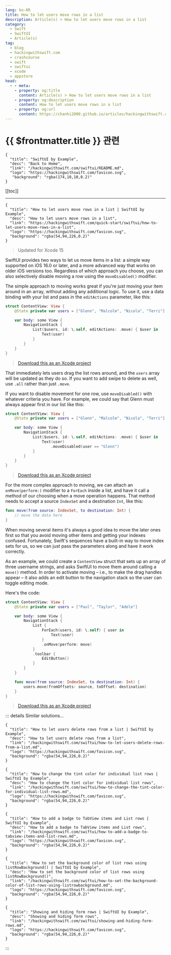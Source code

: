 ```yaml
---
lang: ko-KR
title: How to let users move rows in a list
description: Article(s) > How to let users move rows in a list
category:
  - Swift
  - SwiftUI
  - Article(s)
tag: 
  - blog
  - hackingwithswift.com
  - crashcourse
  - swift
  - swiftui
  - xcode
  - appstore
head:
  - - meta:
    - property: og:title
      content: Article(s) > How to let users move rows in a list
    - property: og:description
      content: How to let users move rows in a list
    - property: og:url
      content: https://chanhi2000.github.io/articles/hackingwithswift.com/swiftui/how-to-let-users-move-rows-in-a-list.html
---
```


# {{ $frontmatter.title }} 관련

```component VPCard
{
  "title": "SwiftUI by Example",
  "desc": "Back to Home",
  "link": "/hackingwithswift.com/swiftui/README.md",
  "logo": "https://hackingwithswift.com/favicon.svg",
   "background": "rgba(174,10,10,0.2)"
}
```

[[toc]]

---

```component VPCard
{
  "title": "How to let users move rows in a list | SwiftUI by Example",
  "desc": "How to let users move rows in a list",
  "link": "https://hackingwithswift.com/quick-start/swiftui/how-to-let-users-move-rows-in-a-list",
  "logo": "https://hackingwithswift.com/favicon.svg",
  "background": "rgba(54,94,226,0.2)"
}
```

> Updated for Xcode 15

SwiftUI provides two ways to let us move items in a list: a simple way supported on iOS 16.0 or later, and a more advanced way that works on older iOS versions too. Regardless of which approach you choose, you can also selectively disable moving a row using the `moveDisabled()` modifier.

The simple approach to moving works great if you're just moving your item around in an array, without adding any additional logic. To use it, use a data binding with your list and pass in the `editActions` parameter, like this:

```swift
struct ContentView: View {
    @State private var users = ["Glenn", "Malcolm", "Nicola", "Terri"]

    var body: some View {
        NavigationStack {
            List($users, id: \.self, editActions: .move) { $user in
                Text(user)
            }
        }
    }
}
```

> [<FontIcon icon="fas fa-file-zipper"/>Download this as an Xcode project](https://hackingwithswift.com/files/projects/swiftui/how-to-let-users-move-rows-in-a-list-1.zip)

That immediately lets users drag the list rows around, and the `users` array will be updated as they do so. If you want to add swipe to delete as well, use `.all` rather than just `.move`.

If you want to disable movement for one row, use `moveDisabled()` with whatever criteria you have. For example, we could say that Glenn must always appear first in our list like this:

```swift
struct ContentView: View {
    @State private var users = ["Glenn", "Malcolm", "Nicola", "Terri"]

    var body: some View {
        NavigationStack {
            List($users, id: \.self, editActions: .move) { $user in
                Text(user)
                    .moveDisabled(user == "Glenn")
            }
        }
    }
}
```

> [<FontIcon icon="fas fa-file-zipper"/>Download this as an Xcode project](https://hackingwithswift.com/files/projects/swiftui/how-to-let-users-move-rows-in-a-list-2.zip)

For the more complex approach to moving, we can attach an `onMove(perform:)` modifier to a `ForEach` inside a list, and have it call a method of our choosing when a move operation happens. That method needs to accept a source `IndexSet` and a destination `Int`, like this:

```swift
func move(from source: IndexSet, to destination: Int) {
    // move the data here
}
```

When moving several items it's always a good idea to move the later ones first so that you avoid moving other items and getting your indexes confused. Fortunately, Swift's sequences have a built-in way to move index sets for us, so we can just pass the parameters along and have it work correctly.

As an example, we could create a `ContentView` struct that sets up an array of three username strings, and asks SwiftUI to move them around calling a `move()` method. In order to activate moving – i.e., to make the drag handles appear – it also adds an edit button to the navigation stack so the user can toggle editing mode.

Here's the code:

```swift
struct ContentView: View {
    @State private var users = ["Paul", "Taylor", "Adele"]

    var body: some View {
        NavigationStack {
            List {
                ForEach(users, id: \.self) { user in
                    Text(user)
                }
                .onMove(perform: move)
            }
            .toolbar {
                EditButton()
            }
        }
    }

    func move(from source: IndexSet, to destination: Int) {
        users.move(fromOffsets: source, toOffset: destination)
    }
}
```

> [<FontIcon icon="fas fa-file-zipper"/>Download this as an Xcode project](https://hackingwithswift.com/files/projects/swiftui/how-to-let-users-move-rows-in-a-list-3.zip)

<VidStack src="https://hackingwithswift.com/img/books/quick-start/swiftui/how-to-let-users-move-rows-in-a-list-1~dark.mp4" />

::: details Similar solutions…

```component VPCard
{
  "title": "How to let users delete rows from a list | SwiftUI by Example",
  "desc": "How to let users delete rows from a list",
  "link": "/hackingwithswift.com/swiftui/how-to-let-users-delete-rows-from-a-list.md",
  "logo": "https://hackingwithswift.com/favicon.svg",
  "background": "rgba(54,94,226,0.2)"
}
```

```component VPCard
{
  "title": "How to change the tint color for individual list rows | SwiftUI by Example",
  "desc": "How to change the tint color for individual list rows",
  "link": "/hackingwithswift.com/swiftui/how-to-change-the-tint-color-for-individual-list-rows.md",
  "logo": "https://hackingwithswift.com/favicon.svg",
  "background": "rgba(54,94,226,0.2)"
}
```

```component VPCard
{
  "title": "How to add a badge to TabView items and List rows | SwiftUI by Example",
  "desc": "How to add a badge to TabView items and List rows",
  "link": "/hackingwithswift.com/swiftui/how-to-add-a-badge-to-tabview-items-and-list-rows.md",
  "logo": "https://hackingwithswift.com/favicon.svg",
  "background": "rgba(54,94,226,0.2)"
}
```

```component VPCard
{
  "title": "How to set the background color of list rows using listRowBackground() | SwiftUI by Example",
  "desc": "How to set the background color of list rows using listRowBackground()",
  "link": "/hackingwithswift.com/swiftui/how-to-set-the-background-color-of-list-rows-using-listrowbackground.md",
  "logo": "https://hackingwithswift.com/favicon.svg",
  "background": "rgba(54,94,226,0.2)"
}
```

```component VPCard
{
  "title": "Showing and hiding form rows | SwiftUI by Example",
  "desc": "Showing and hiding form rows",
  "link": "/hackingwithswift.com/swiftui/showing-and-hiding-form-rows.md",
  "logo": "https://hackingwithswift.com/favicon.svg",
  "background": "rgba(54,94,226,0.2)"
}
```

:::

